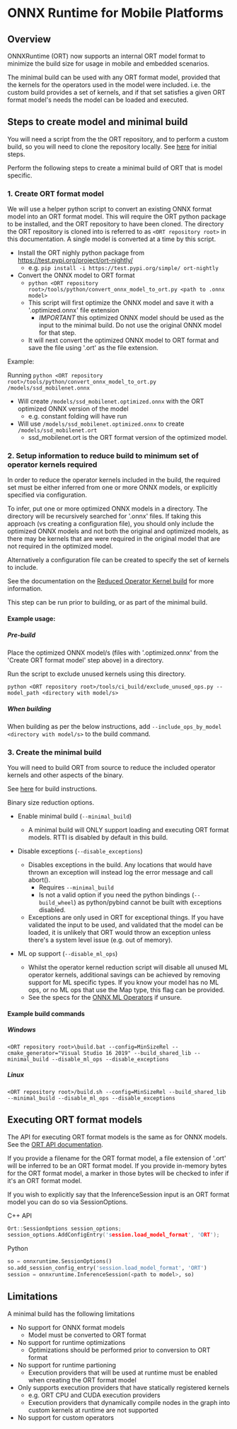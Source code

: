 # ONNX Runtime for Mobile Platforms

## Overview

ONNXRuntime (ORT) now supports an internal ORT model format to minimize the build size for usage in mobile and embedded scenarios.

The minimal build can be used with any ORT format model, provided that the kernels for the operators used in the model were included. i.e. the custom build provides a set of kernels, and if that set satisfies a given ORT format model's needs the model can be loaded and executed. 

## Steps to create model and minimal build

You will need a script from the the ORT repository, and to perform a custom build, so you will need to clone the repository locally. See [here](https://github.com/microsoft/onnxruntime/blob/master/BUILD.md#prerequisites) for initial steps.

Perform the following steps to create a minimal build of ORT that is model specific. 

### 1. Create ORT format model

We will use a helper python script to convert an existing ONNX format model into an ORT format model.
This will require the ORT python package to be installed, and the ORT repository to have been cloned. 
The directory the ORT repository is cloned into is referred to as `<ORT repository root>` in this documentation.
A single model is converted at a time by this script.

  - Install the ORT nighly python package from https://test.pypi.org/project/ort-nightly/
    - e.g. `pip install -i https://test.pypi.org/simple/ ort-nightly`
  - Convert the ONNX model to ORT format
    - `python <ORT repository root>/tools/python/convert_onnx_model_to_ort.py <path to .onnx model>`
    - This script will first optimize the ONNX model and save it with a '.optimized.onnx' file extension
      - *IMPORTANT* this optimized ONNX model should be used as the input to the minimal build. Do not use the original ONNX model for that step.
    - It will next convert the optimized ONNX model to ORT format and save the file using '.ort' as the file extension.

Example:

Running 
`python <ORT repository root>/tools/python/convert_onnx_model_to_ort.py /models/ssd_mobilenet.onnx`

  - Will create `/models/ssd_mobilenet.optimized.onnx` with the ORT optimized ONNX version of the model 
    - e.g. constant folding will have run
  - Will use `/models/ssd_mobilenet.optimized.onnx` to create `/models/ssd_mobilenet.ort` 
    - ssd_mobilenet.ort is the ORT format version of the optimized model. 


### 2. Setup information to reduce build to minimum set of operator kernels required

In order to reduce the operator kernels included in the build, the required set must be either inferred from one or more ONNX models, or explicitly specified via configuration.

To infer, put one or more optimized ONNX models in a directory. The directory will be recursively searched for '.onnx' files. 
If taking this approach (vs creating a configuration file), you should only include the optimized ONNX models and not both the original and optimized models, as there may be kernels that are were required in the original model that are not required in the optimized model.

Alternatively a configuration file can be created to specify the set of kernels to include. 

See the documentation on the [Reduced Operator Kernel build](Reduced_Operator_Kernel_build.md) for more information. 

This step can be run prior to building, or as part of the minimal build.

#### Example usage:

##### Pre-build

Place the optimized ONNX model/s (files with '.optimized.onnx' from the 'Create ORT format model' step above) in a directory. 

Run the script to exclude unused kernels using this directory.

`python <ORT repository root>/tools/ci_build/exclude_unused_ops.py --model_path <directory with model/s>`

##### When building

When building as per the below instructions, add `--include_ops_by_model <directory with model/s>` to the build command.


### 3. Create the minimal build

You will need to build ORT from source to reduce the included operator kernels and other aspects of the binary. 

See [here](https://github.com/microsoft/onnxruntime/blob/master/BUILD.md#start-baseline-cpu) for build instructions. 

Binary size reduction options.
  - Enable minimal build (`--minimal_build`)
    - A minimal build will ONLY support loading and executing ORT format models. RTTI is disabled by default in this build.

  - Disable exceptions (`--disable_exceptions`)
    - Disables exceptions in the build. Any locations that would have thrown an exception will instead log the error message and call abort(). 
        - Requires `--minimal_build`
        - Is not a valid option if you need the python bindings (`--build_wheel`) as python/pybind cannot be built with exceptions disabled.
    - Exceptions are only used in ORT for exceptional things. If you have validated the input to be used, and validated that the model can be loaded, it is unlikely that ORT would throw an exception unless there's a system level issue (e.g. out of memory). 

  - ML op support (`--disable_ml_ops`)
    - Whilst the operator kernel reduction script will disable all unused ML operator kernels, additional savings can be achieved by removing support for ML specific types. If you know your model has no ML ops, or no ML ops that use the Map type, this flag can be provided. 
    - See the specs for the [ONNX ML Operators](https://github.com/onnx/onnx/blob/master/docs/Operators-ml.md) if unsure.


#### Example build commands

##### Windows

`<ORT repository root>\build.bat --config=MinSizeRel --cmake_generator="Visual Studio 16 2019" --build_shared_lib --minimal_build --disable_ml_ops --disable_exceptions`

##### Linux

`<ORT repository root>/build.sh --config=MinSizeRel --build_shared_lib --minimal_build --disable_ml_ops --disable_exceptions`

## Executing ORT format models

The API for executing ORT format models is the same as for ONNX models. See the [ORT API documentation](https://github.com/Microsoft/onnxruntime/#api-documentation).

If you provide a filename for the ORT format model, a file extension of '.ort' will be inferred to be an ORT format model.
If you provide in-memory bytes for the ORT format model, a marker in those bytes will be checked to infer if it's an ORT format model.

If you wish to explicitly say that the InferenceSession input is an ORT format model you can do so via SessionOptions.


C++ API
```C++
Ort::SessionOptions session_options;
session_options.AddConfigEntry('session.load_model_format', 'ORT');
```

Python
```python
so = onnxruntime.SessionOptions()
so.add_session_config_entry('session.load_model_format', 'ORT')
session = onnxruntime.InferenceSession(<path to model>, so)
```

## Limitations

A minimal build has the following limitations
  - No support for ONNX format models
    - Model must be converted to ORT format
  - No support for runtime optimizations
    - Optimizations should be performed prior to conversion to ORT format
  - No support for runtime partioning
    - Execution providers that will be used at runtime must be enabled when creating the ORT format model
  - Only supports execution providers that have statically registered kernels
    - e.g. ORT CPU and CUDA execution providers
    - Execution providers that dynamically compile nodes in the graph into custom kernels at runtime are not supported
  - No support for custom operators

